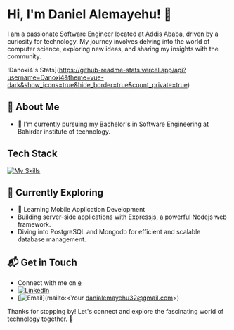 # Hi, I'm Daniel Alemayehu! 👋

I am a passionate Software Engineer located at Addis Ababa, driven by a curiosity for technology. My journey involves delving into the world of computer science, exploring new ideas, and sharing my insights with the community.

!Danoxi4's Stats](https://github-readme-stats.vercel.app/api?username=Danoxi4&theme=vue-dark&show_icons=true&hide_border=true&count_private=true)

## 🚀 About Me

- 🔭 I'm currently pursuing my Bachelor's in Software Engineering at Bahirdar institute of technology.


## Tech Stack
[![My Skills](https://skillicons.dev/icons?i=js,nodejs,expressjs,nest,postgresql,Mysql,Mongodb,php,java,flutter)](https://skillicons.dev)

## 🌱 Currently Exploring

- 🚀 Learning Mobile Application Development
- Building server-side applications with Expressjs, a powerful Nodejs web framework.
- Diving into PostgreSQL and Mongodb for efficient and scalable database management.


## 📬 Get in Touch

- Connect with me on [e](https://twitter.com/introvertedbot)
- [![LinkedIn](/images/linkedin-icon.png)](https://www.linkedin.com/in/daniel-alemayehu-a58598222/)
- [![Email](/images/email-icon.png)](mailto:<Your danialemayehu32@gmail.com>)


Thanks for stopping by! Let's connect and explore the fascinating world of technology together. 🚀



<!--

Here are some ideas to get you started:

- 🔭 I’m currently working on SIMS and ERP systems
- 🌱 I’m currently learning
- 👯 I’m looking to collaborate on - 🤔 I’m looking for help with ...
- 💬 Ask me about ...
- 📫 How to reach me: ...
- 😄 Pronouns: ...
- ⚡ Fun fact: ...
-->
